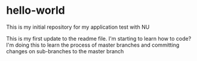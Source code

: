 # hello-world
This is my initial repository for my application test with NU

This is my first update to the readme file. I'm starting to learn how to code? 
I'm doing this to learn the process of master branches and committing changes on sub-branches to the master branch
